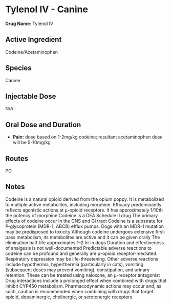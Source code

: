 # Tylenol IV - Canine

**Drug Name**: Tylenol IV

## Active Ingredient  
Codeine/Acetaminophen

## Species  
Canine

## Injectable Dose  
N/A

## Oral Dose and Duration  
- **Pain:** dose based on 1-2mg/kg codeine; resultant acetaminophen dose will be 5-10mg/kg  


## Routes  
PO

## Notes  
Codeine is a natural opioid derived from the opium poppy. It is metabolized to multiple active metabolites, including morphine. Efficacy predominantly reflects agonistic actions at μ-opioid receptors. It has approximately 1/10th the potency of morphine
Codeine is a DEA Schedule II drug
The primary effects of codeine occur in the CNS and GI tract 
Codeine is a substrate for P-glycoprotein (MDR-1, ABCB) efflux pumps. Dogs with an MDR-1 mutation may be predisposed to toxicity 
Although codeine undergoes extensive first-pass metabolism, its metabolites are active and it can be given orally
The elimination half-life approximates 1–2 hr in dogs
Duration and effectiveness of analgesis is not well-documented
Predictable adverse reactions to codeine can be profound and generally are μ-opioid receptor-mediated. Respiratory depression may be life-threatening. Other adverse reactions include hypothermia, hyperthermia (particularly in cats), vomiting (subsequent doses may prevent vomiting), constipation, and urinary retention. These can be treated using naloxone, an μ-receptor antagonist
Drug interactions include a prolonged effect when combined with drugs that inhibit CYP450 metabolism. Pharmacodynamic actions may occur and, as such, caution is recommended when combining with drugs that target opioid, dopaminergic, cholinergic, or serotonergic receptors
